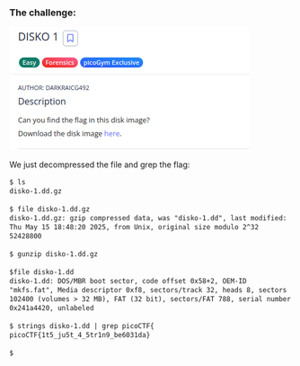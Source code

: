 ### The challenge:
![challenge](picoCTF/picoGym_Exclusive/forensics/DISKO_1/subject.png)

We just decompressed the file and grep the flag:
```
$ ls
disko-1.dd.gz

$ file disko-1.dd.gz 
disko-1.dd.gz: gzip compressed data, was "disko-1.dd", last modified: Thu May 15 18:48:20 2025, from Unix, original size modulo 2^32 52428800

$ gunzip disko-1.dd.gz 

$file disko-1.dd 
disko-1.dd: DOS/MBR boot sector, code offset 0x58+2, OEM-ID "mkfs.fat", Media descriptor 0xf8, sectors/track 32, heads 8, sectors 102400 (volumes > 32 MB), FAT (32 bit), sectors/FAT 788, serial number 0x241a4420, unlabeled

$ strings disko-1.dd | grep picoCTF{
picoCTF{1t5_ju5t_4_5tr1n9_be6031da}

$ 
```

